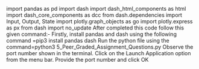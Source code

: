 
import pandas as pd
import dash
import dash_html_components as html
import dash_core_components as dcc
from dash.dependencies import Input, Output, State
import plotly.graph_objects as go
import plotly.express as px
from dash import no_update
After completed this code follow this given command:-
Firstly, install pandas and dash using the following command =pip3 install pandas dash
Run the python file using the command=python3 5_Peer_Graded_Assignment_Questions.py
Observe the port number shown in the terminal.
Click on the Launch Application option from the menu bar.
Provide the port number and click OK
